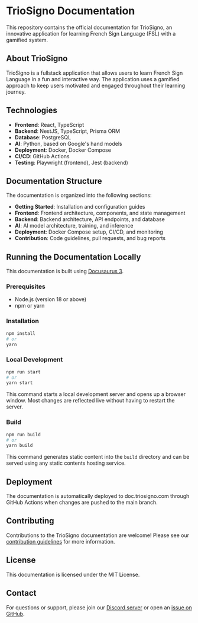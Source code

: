 # TrioSigno Documentation

This repository contains the official documentation for TrioSigno, an innovative application for learning French Sign Language (FSL) with a gamified system.

## About TrioSigno

TrioSigno is a fullstack application that allows users to learn French Sign Language in a fun and interactive way. The application uses a gamified approach to keep users motivated and engaged throughout their learning journey.

## Technologies

- **Frontend**: React, TypeScript
- **Backend**: NestJS, TypeScript, Prisma ORM
- **Database**: PostgreSQL
- **AI**: Python, based on Google's hand models
- **Deployment**: Docker, Docker Compose
- **CI/CD**: GitHub Actions
- **Testing**: Playwright (frontend), Jest (backend)

## Documentation Structure

The documentation is organized into the following sections:

- **Getting Started**: Installation and configuration guides
- **Frontend**: Frontend architecture, components, and state management
- **Backend**: Backend architecture, API endpoints, and database
- **AI**: AI model architecture, training, and inference
- **Deployment**: Docker Compose setup, CI/CD, and monitoring
- **Contribution**: Code guidelines, pull requests, and bug reports

## Running the Documentation Locally

This documentation is built using [Docusaurus 3](https://docusaurus.io/).

### Prerequisites

- Node.js (version 18 or above)
- npm or yarn

### Installation

```bash
npm install
# or
yarn
```

### Local Development

```bash
npm run start
# or
yarn start
```

This command starts a local development server and opens up a browser window. Most changes are reflected live without having to restart the server.

### Build

```bash
npm run build
# or
yarn build
```

This command generates static content into the `build` directory and can be served using any static contents hosting service.

## Deployment

The documentation is automatically deployed to doc.triosigno.com through GitHub Actions when changes are pushed to the main branch.

## Contributing

Contributions to the TrioSigno documentation are welcome! Please see our [contribution guidelines](https://doc.triosigno.com/docs/contribution/code-guidelines) for more information.

## License

This documentation is licensed under the MIT License.

## Contact

For questions or support, please join our [Discord server](https://discord.gg/triosigno) or open an [issue on GitHub](https://github.com/triosigno/docs-triosigno/issues).
